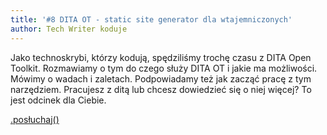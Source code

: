 ```yaml
---
title: '#8 DITA OT - static site generator dla wtajemniczonych'
author: Tech Writer koduje
---
```


Jako technoskrybi, którzy kodują, spędziliśmy trochę czasu z DITA Open Toolkit.
Rozmawiamy o tym do czego służy DITA OT i jakie ma możliwości. Mówimy o wadach i
zaletach. Podpowiadamy też jak zacząć pracę z tym narzędziem. Pracujesz z ditą
lub chcesz dowiedzieć się o niej więcej? To jest odcinek dla Ciebie.

<a class="brandButton" href="https://anchor.fm/docdeveloper/episodes/8-DITA-OT---static-site-generator-dla-wtajemniczonych-e5kpb2/a-ap19v5" target="_blank" rel="noopener noreferrer">.posłuchaj()</a>
